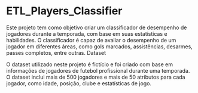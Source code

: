 # ETL_Players_Classifier

Este projeto tem como objetivo criar um classificador de desempenho de jogadores durante a temporada, com base em suas estatísticas e habilidades. O classificador é capaz de avaliar o desempenho de um jogador em diferentes áreas, como gols marcados, assistências, desarmes, passes completos, entre outras.
Dataset

O dataset utilizado neste projeto é fictício e foi criado com base em informações de jogadores de futebol profissional durante uma temporada. O dataset inclui mais de 500 jogadores e mais de 50 atributos para cada jogador, como idade, posição, clube e estatísticas de jogo.
